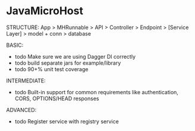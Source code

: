 # JavaMicroHost

STRUCTURE:
 App > MHRunnable > API > Controller > Endpoint > [Service Layer] > model + conn > database

BASIC:
 * todo Make sure we are using Dagger DI correctly
 * todo build separate jars for example/library
 * todo 90+% unit test coverage

INTERMEDIATE:
 * todo Built-in support for common requirements like authentication, CORS, OPTIONS/HEAD responses

ADVANCED:
 * todo Register service with registry service
